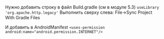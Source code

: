 Нужно добавить строку в файл Build.gradle (cм в модуле 5.3)
    `useLibrary 'org.apache.http.legacy'`
Выполнить сверху слева: File->Sync Project With Gradle Files

И добавить в AndroidManifest
    `<uses-permission android:name="android.permission.INTERNET"/>`